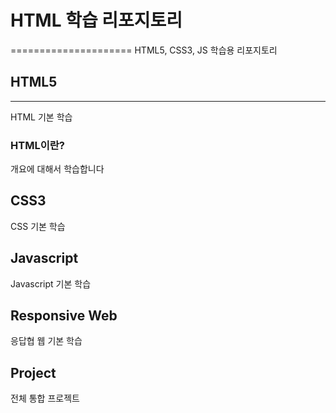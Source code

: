 # HTML 학습 리포지토리
=====================
HTML5, CSS3, JS 학습용 리포지토리

## HTML5
--------
HTML 기본 학습

### HTML이란?
개요에 대해서 학습합니다

## CSS3
CSS 기본 학습

## Javascript
Javascript 기본 학습

## Responsive Web
응답협 웹 기본 학습

## Project
전체 통합 프로젝트
